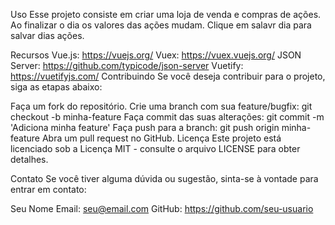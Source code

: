 Uso
Esse projeto consiste em criar uma loja de venda e compras de ações. Ao finalizar o dia os valores das ações mudam.
Clique em salavr dia para salvar dias ações.

Recursos
Vue.js: https://vuejs.org/
Vuex: https://vuex.vuejs.org/
JSON Server: https://github.com/typicode/json-server
Vuetify: https://vuetifyjs.com/
Contribuindo
Se você deseja contribuir para o projeto, siga as etapas abaixo:

Faça um fork do repositório.
Crie uma branch com sua feature/bugfix: git checkout -b minha-feature
Faça commit das suas alterações: git commit -m 'Adiciona minha feature'
Faça push para a branch: git push origin minha-feature
Abra um pull request no GitHub.
Licença
Este projeto está licenciado sob a Licença MIT - consulte o arquivo LICENSE para obter detalhes.

Contato
Se você tiver alguma dúvida ou sugestão, sinta-se à vontade para entrar em contato:

Seu Nome
Email: seu@email.com
GitHub: https://github.com/seu-usuario
